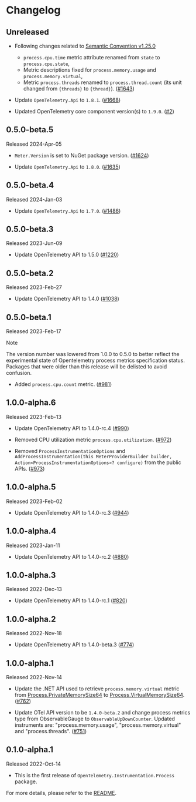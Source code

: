 # Changelog

## Unreleased

* Following changes related to [Semantic Convention v1.25.0](https://github.com/open-telemetry/semantic-conventions/blob/v1.25.0/docs/system/process-metrics.md)
  * `process.cpu.time` metric attribute renamed from `state` to `process.cpu.state`,
  * Metric descriptions fixed for `process.memory.usage` and `process.memory.virtual`,
  * Metric `process.threads` renamed to `process.thread.count`
    (its unit changed from `{threads}` to `{thread}`).
  ([#1643](https://github.com/open-telemetry/opentelemetry-dotnet-contrib/pull/1643))

* Update `OpenTelemetry.Api` to `1.8.1`.
  ([#1668](https://github.com/open-telemetry/opentelemetry-dotnet-contrib/pull/1668))

* Updated OpenTelemetry core component version(s) to `1.9.0`.
  ([#2](https://github.com/CodeBlanchOrg/opentelemetry-dotnet-contrib/pull/2))

## 0.5.0-beta.5

Released 2024-Apr-05

* `Meter.Version` is set to NuGet package version.
  ([#1624](https://github.com/open-telemetry/opentelemetry-dotnet-contrib/pull/1624))

* Update `OpenTelemetry.Api` to `1.8.0`.
  ([#1635](https://github.com/open-telemetry/opentelemetry-dotnet-contrib/pull/1635))

## 0.5.0-beta.4

Released 2024-Jan-03

* Update `OpenTelemetry.Api` to `1.7.0`.
  ([#1486](https://github.com/open-telemetry/opentelemetry-dotnet-contrib/pull/1486))

## 0.5.0-beta.3

Released 2023-Jun-09

* Update OpenTelemetry API to 1.5.0
  ([#1220](https://github.com/open-telemetry/opentelemetry-dotnet-contrib/pull/1220))

## 0.5.0-beta.2

Released 2023-Feb-27

* Update OpenTelemetry API to 1.4.0
  ([#1038](https://github.com/open-telemetry/opentelemetry-dotnet-contrib/pull/1038))

## 0.5.0-beta.1

Released 2023-Feb-17

> [!NOTE]
> The version number was lowered from 1.0.0 to 0.5.0 to better reflect the
experimental state of Opentelemetry process metrics specification status.
Packages that were older than this release will be delisted to avoid confusion.

* Added `process.cpu.count` metric.
  ([#981](https://github.com/open-telemetry/opentelemetry-dotnet-contrib/pull/981))

## 1.0.0-alpha.6

Released 2023-Feb-13

* Update OpenTelemetry API to 1.4.0-rc.4
  ([#990](https://github.com/open-telemetry/opentelemetry-dotnet-contrib/pull/990))

* Removed CPU utilization metric `process.cpu.utilization`.
  ([#972](https://github.com/open-telemetry/opentelemetry-dotnet-contrib/pull/972))

* Removed `ProcessInstrumentationOptions` and
  `AddProcessInstrumentation(this MeterProviderBuilder builder,`
  `Action<ProcessInstrumentationOptions>? configure)`
  from the public APIs.
  ([#973](https://github.com/open-telemetry/opentelemetry-dotnet-contrib/pull/973))

## 1.0.0-alpha.5

Released 2023-Feb-02

* Update OpenTelemetry API to 1.4.0-rc.3
  ([#944](https://github.com/open-telemetry/opentelemetry-dotnet-contrib/pull/944))

## 1.0.0-alpha.4

Released 2023-Jan-11

* Update OpenTelemetry API to 1.4.0-rc.2
  ([#880](https://github.com/open-telemetry/opentelemetry-dotnet-contrib/pull/880))

## 1.0.0-alpha.3

Released 2022-Dec-13

* Update OpenTelemetry API to 1.4.0-rc.1
  ([#820](https://github.com/open-telemetry/opentelemetry-dotnet-contrib/pull/820))

## 1.0.0-alpha.2

Released 2022-Nov-18

* Update OpenTelemetry API to 1.4.0-beta.3
  ([#774](https://github.com/open-telemetry/opentelemetry-dotnet-contrib/pull/774))

## 1.0.0-alpha.1

Released 2022-Nov-14

* Update the .NET API used to retrieve `process.memory.virtual` metric from
  [Process.PrivateMemorySize64](https://learn.microsoft.com/dotnet/api/system.diagnostics.process.privatememorysize64)
  to
  [Process.VirtualMemorySize64](https://learn.microsoft.com/dotnet/api/system.diagnostics.process.virtualmemorysize64).
  ([#762](https://github.com/open-telemetry/opentelemetry-dotnet-contrib/pull/762))

* Update OTel API version to be `1.4.0-beta.2` and change process metrics type
  from ObservableGauge to `ObservableUpDownCounter`. Updated instruments are:
  "process.memory.usage", "process.memory.virtual" and "process.threads".
  ([#751](https://github.com/open-telemetry/opentelemetry-dotnet-contrib/pull/751))

## 0.1.0-alpha.1

Released 2022-Oct-14

* This is the first release of `OpenTelemetry.Instrumentation.Process` package.

For more details, please refer to the [README](README.md).
